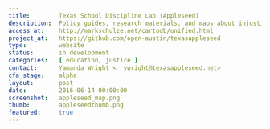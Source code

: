 ```yaml
---
title:        Texas School Discipline Lab (Appleseed)
description:  Policy guides, research materials, and maps about injustices in the "school to prison pipeline"
access_at:    http://markschulze.net/cartodb/unified.html
project_at:   https://github.com/open-austin/texasappleseed
type:         website
status:       in development
categories:   [ education, justice ]
contact:      Yamanda Wright <	ywright@texasappleseed.net>
cfa_stage:    alpha
layout:       post
date:         2016-06-14 00:00:00
screenshot:   appleseed_map.png
thumb:        appleseedthumb.png
featured:     true
---
```

